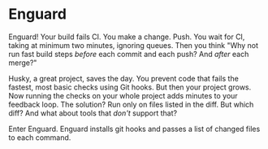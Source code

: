 # Enguard

Enguard! Your build fails CI. You make a change. Push. You wait for CI,
taking at minimum two minutes, ignoring queues. Then you think "Why not run
fast build steps *before* each commit and each push? And *after* each merge?"

Husky, a great project, saves the day. You prevent code that fails the fastest,
most basic checks using Git hooks. But then your project grows. Now running the
checks on your whole project adds minutes to your feedback loop. The solution?
Run only on files listed in the diff. But which diff? And what about tools that
*don't* support that?

Enter Enguard. Enguard installs git hooks and passes a list of changed files to
each command.


